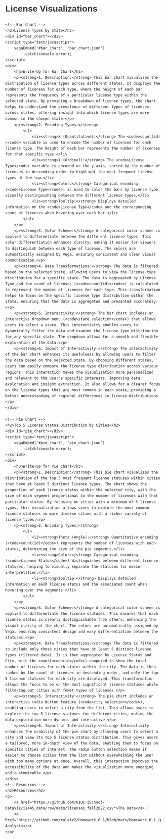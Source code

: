 
<!DOCTYPE html>
<html lang="en">
<head>
    <meta charset="UTF-8">
    <meta name="viewport" content="width=device-width, initial-scale=1.0">
    <title>License Visualizations</title>
    <script src="https://cdn.jsdelivr.net/npm/vega@5"></script>
    <script src="https://cdn.jsdelivr.net/npm/vega-lite@5"></script>
    <script src="https://cdn.jsdelivr.net/npm/vega-embed@6"></script>
    <style>
        body {
            font-family: Arial, sans-serif;
            line-height: 1.6;
            margin: 20px;
        }
        h1, h2 {
            color: #333;
        }
        p {
            margin: 10px 0;
        }
        iframe {
            border: none;
        }
    </style>
</head>
<body>
    <h1>License Visualizations</h1>

    <!-- Bar Chart -->
    <h2>License Types by State</h2>
    <div id="bar_chart"></div>
    <script type="text/javascript">
        vegaEmbed('#bar_chart', 'bar_chart.json')
            .catch(console.error);
    </script>
    <div>
        <h3>Write-Up for Bar Chart</h3>
        <p><strong>1. Description:</strong> This bar chart visualizes the distribution of license types across different states. It displays the number of licenses for each type, where the height of each bar represents the frequency of a particular license type within the selected state. By providing a breakdown of license types, the chart helps to understand the prevalence of different types of licenses across states, offering insight into which license types are more common in the chosen state.</p>
        <p><strong>2. Encoding Types:</strong>
            <ul>
                <li><strong>X (Quantitative):</strong> The <code>count(id)</code> variable is used to encode the number of licenses for each license type. The height of each bar represents the number of licenses for that specific type.</li>
                <li><strong>Y (Ordinal):</strong> The <code>License Type</code> variable is encoded on the y-axis, sorted by the number of licenses in descending order to highlight the most frequent license types at the top.</li>
                <li><strong>Color:</strong> Categorical encoding (<code>License Type</code>) is used to color the bars by license type, visually distinguishing between the different license types.</li>
                <li><strong>Tooltip:</strong> Displays detailed information on the <code>License Type</code> and the corresponding count of licenses when hovering over each bar.</li>
            </ul>
        </p>
        <p><strong>3. Color Scheme:</strong> A categorical color scheme is applied to differentiate between the different license types. This color differentiation enhances clarity, making it easier for viewers to distinguish between each type of license. The colors are automatically assigned by Vega, ensuring consistent and clear visual communication.</p>
        <p><strong>4. Data Transformations:</strong> The data is filtered based on the selected state, allowing users to view the license type distribution for a specific state. The data is aggregated by License Type and the count of licenses (<code>count(id)</code>) is calculated to represent the number of licenses for each type. This transformation helps to focus on the specific license type distribution within the state, ensuring that the data is aggregated and presented accurately.</p>
        <p><strong>5. Interactivity:</strong> The bar chart includes an interactive dropdown menu (<code>state_selection</code>) that allows users to select a state. This interactivity enables users to dynamically filter the data and examine the license type distribution for any specific state. The dropdown allows for a smooth and flexible exploration of the data.</p>
        <p><strong>6. Impact of Interactivity:</strong> The interactivity of the bar chart enhances its usefulness by allowing users to filter the data based on the selected state. By choosing different states, users can easily compare the license type distribution across various regions. This interaction makes the visualization more personalized and relevant to the user's specific interests, improving data exploration and insight extraction. It also allows for a clearer focus on the license types that are most common in each state, providing a better understanding of regional differences in license distributions.</p>
    </div>

    <!-- Pie Chart -->
    <h2>Top 5 License Status Distribution by Cities</h2>
    <div id="pie_chart"></div>
    <script type="text/javascript">
        vegaEmbed('#pie_chart', 'pie_chart.json')
            .catch(console.error);
    </script>
    <div>
        <h3>Write-Up for Pie Chart</h3>
        <p><strong>1. Description:</strong> This pie chart visualizes the distribution of the top 5 most frequent license statuses within cities that have at least 5 distinct license types. The chart shows the proportion of each license status within the selected city, with the size of each segment proportional to the number of licenses with that particular status. By focusing on cities with a minimum of 5 license types, this visualization allows users to explore the most common license statuses in more diverse cities with a richer variety of license types.</p>
        <p><strong>2. Encoding Types:</strong>
            <ul>
                <li><strong>Theta (Angle):</strong> Quantitative encoding (<code>count(id)</code>) represents the number of licenses with each status, determining the size of the pie segments.</li>
                <li><strong>Color:</strong> Categorical encoding (<code>License Status</code>) distinguishes between different license statuses, helping to visually separate the statuses for easier interpretation.</li>
                <li><strong>Tooltip:</strong> Displays detailed information on each license status and the associated count when hovering over the segments.</li>
            </ul>
        </p>
        <p><strong>3. Color Scheme:</strong> A categorical color scheme is applied to differentiate the license statuses. This ensures that each license status is clearly distinguishable from others, enhancing the visual clarity of the chart. The colors are automatically assigned by Vega, ensuring consistent design and easy differentiation between the statuses.</p>
        <p><strong>4. Data Transformations:</strong> The data is filtered to include only those cities that have at least 5 distinct license types (filtered_data). It is then aggregated by License Status and City, with the count(<code>id</code>) computed to show the total number of licenses for each status within the city. The data is then ranked by the count of licenses in descending order, and only the top 5 license statuses for each city are displayed. This transformation allows the focus to be on the most significant license statuses while filtering out cities with fewer types of licenses.</p>
        <p><strong>5. Interactivity:</strong> The pie chart includes an interactive radio button feature (<code>city_selection</code>), enabling users to select a city from the list. This allows users to explore the top 5 license statuses for different cities, making the data exploration more dynamic and interactive.</p>
        <p><strong>6. Impact of Interactivity:</strong> Interactivity enhances the usability of the pie chart by allowing users to select a city and view its top 5 license status distribution. This gives users a tailored, more in-depth view of the data, enabling them to focus on specific cities of interest. The radio button selection makes it easier to choose cities from the list without overwhelming the user with too many options at once. Overall, this interaction improves the accessibility of the data and makes the visualization more engaging and customizable.</p>
    </div>
    <!-- Resources -->
    <h2>Resources</h2>
    <p>
        <a href="https://github.com/UIUC-iSchool-DataViz/is445_data/raw/main/licenses_fall2022.csv">The Data</a> |
        <a href="https://github.com/ralate2/Homework_6.1/blob/main/Homework_6.1.ipynb">The Analysis</a>
    </p>
</body>
</html>
